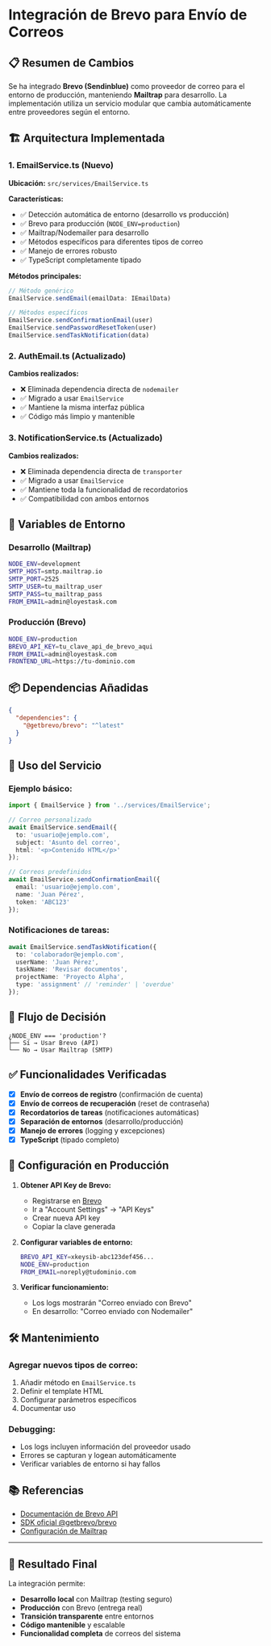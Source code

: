 # Integración de Brevo para Envío de Correos

## 📋 Resumen de Cambios

Se ha integrado **Brevo (Sendinblue)** como proveedor de correo para el entorno de producción, manteniendo **Mailtrap** para desarrollo. La implementación utiliza un servicio modular que cambia automáticamente entre proveedores según el entorno.

## 🏗️ Arquitectura Implementada

### 1. EmailService.ts (Nuevo)
**Ubicación:** `src/services/EmailService.ts`

**Características:**
- ✅ Detección automática de entorno (desarrollo vs producción)
- ✅ Brevo para producción (`NODE_ENV=production`)
- ✅ Mailtrap/Nodemailer para desarrollo
- ✅ Métodos específicos para diferentes tipos de correo
- ✅ Manejo de errores robusto
- ✅ TypeScript completamente tipado

**Métodos principales:**
```typescript
// Método genérico
EmailService.sendEmail(emailData: IEmailData)

// Métodos específicos
EmailService.sendConfirmationEmail(user)
EmailService.sendPasswordResetToken(user)
EmailService.sendTaskNotification(data)
```

### 2. AuthEmail.ts (Actualizado)
**Cambios realizados:**
- ❌ Eliminada dependencia directa de `nodemailer`
- ✅ Migrado a usar `EmailService`
- ✅ Mantiene la misma interfaz pública
- ✅ Código más limpio y mantenible

### 3. NotificationService.ts (Actualizado)
**Cambios realizados:**
- ❌ Eliminada dependencia directa de `transporter`
- ✅ Migrado a usar `EmailService`
- ✅ Mantiene toda la funcionalidad de recordatorios
- ✅ Compatibilidad con ambos entornos

## 🔧 Variables de Entorno

### Desarrollo (Mailtrap)
```bash
NODE_ENV=development
SMTP_HOST=smtp.mailtrap.io
SMTP_PORT=2525
SMTP_USER=tu_mailtrap_user
SMTP_PASS=tu_mailtrap_pass
FROM_EMAIL=admin@loyestask.com
```

### Producción (Brevo)
```bash
NODE_ENV=production
BREVO_API_KEY=tu_clave_api_de_brevo_aqui
FROM_EMAIL=admin@loyestask.com
FRONTEND_URL=https://tu-dominio.com
```

## 📦 Dependencias Añadidas

```json
{
  "dependencies": {
    "@getbrevo/brevo": "^latest"
  }
}
```

## 🚀 Uso del Servicio

### Ejemplo básico:
```typescript
import { EmailService } from '../services/EmailService';

// Correo personalizado
await EmailService.sendEmail({
  to: 'usuario@ejemplo.com',
  subject: 'Asunto del correo',
  html: '<p>Contenido HTML</p>'
});

// Correos predefinidos
await EmailService.sendConfirmationEmail({
  email: 'usuario@ejemplo.com',
  name: 'Juan Pérez',
  token: 'ABC123'
});
```

### Notificaciones de tareas:
```typescript
await EmailService.sendTaskNotification({
  to: 'colaborador@ejemplo.com',
  userName: 'Juan Pérez',
  taskName: 'Revisar documentos',
  projectName: 'Proyecto Alpha',
  type: 'assignment' // 'reminder' | 'overdue'
});
```

## 🔄 Flujo de Decisión

```
¿NODE_ENV === 'production'?
├── Sí → Usar Brevo (API)
└── No → Usar Mailtrap (SMTP)
```

## ✅ Funcionalidades Verificadas

- [x] **Envío de correos de registro** (confirmación de cuenta)
- [x] **Envío de correos de recuperación** (reset de contraseña)  
- [x] **Recordatorios de tareas** (notificaciones automáticas)
- [x] **Separación de entornos** (desarrollo/producción)
- [x] **Manejo de errores** (logging y excepciones)
- [x] **TypeScript** (tipado completo)

## 🔧 Configuración en Producción

1. **Obtener API Key de Brevo:**
   - Registrarse en [Brevo](https://www.brevo.com/)
   - Ir a "Account Settings" → "API Keys"
   - Crear nueva API key
   - Copiar la clave generada

2. **Configurar variables de entorno:**
   ```bash
   BREVO_API_KEY=xkeysib-abc123def456...
   NODE_ENV=production
   FROM_EMAIL=noreply@tudominio.com
   ```

3. **Verificar funcionamiento:**
   - Los logs mostrarán "Correo enviado con Brevo"
   - En desarrollo: "Correo enviado con Nodemailer"

## 🛠️ Mantenimiento

### Agregar nuevos tipos de correo:
1. Añadir método en `EmailService.ts`
2. Definir el template HTML
3. Configurar parámetros específicos
4. Documentar uso

### Debugging:
- Los logs incluyen información del proveedor usado
- Errores se capturan y logean automáticamente
- Verificar variables de entorno si hay fallos

## 📚 Referencias

- [Documentación de Brevo API](https://developers.brevo.com/)
- [SDK oficial @getbrevo/brevo](https://www.npmjs.com/package/@getbrevo/brevo)
- [Configuración de Mailtrap](https://help.mailtrap.io/category/mailtrap-testing/)

---

## 🎯 Resultado Final

La integración permite:
- **Desarrollo local** con Mailtrap (testing seguro)
- **Producción** con Brevo (entrega real)
- **Transición transparente** entre entornos
- **Código mantenible** y escalable
- **Funcionalidad completa** de correos del sistema
